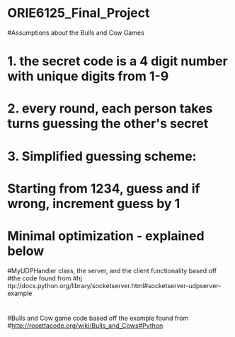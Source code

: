 # ORIE6125_Final_Project
#Assumptions about the Bulls and Cow Games
#	1. the secret code is a 4 digit number with unique digits from 1-9
#	2. every round, each person takes turns guessing the other's secret
#	3. Simplified guessing scheme:
#			Starting from 1234, guess and if wrong, increment guess by 1
#			Minimal optimization - explained below
#MyUDPHandler class, the server, and the client functionality based off
#the code found from
#hj ttp://docs.python.org/library/socketserver.html#socketserver-udpserver-example
#
#Bulls and Cow game code based off the example found from
#http://rosettacode.org/wiki/Bulls_and_Cows#Python
